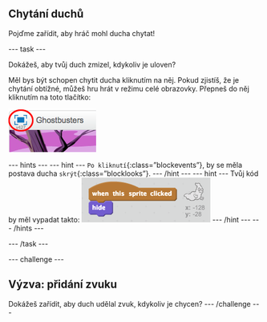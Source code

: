 ## Chytání duchů

Pojďme zařídit, aby hráč mohl ducha chytat!

\--- task \---

Dokážeš, aby tvůj duch zmizel, kdykoliv je uloven?

Měl bys být schopen chytit ducha kliknutím na něj. Pokud zjistíš, že je chytání obtížné, můžeš hru hrát v režimu celé obrazovky. Přepneš do něj kliknutím na toto tlačítko:

![screenshot](images/ghost-fullscreen.png)

\--- hints \--- \--- hint \--- `Po kliknutí`{:class=”blockevents”}, by se měla postava ducha `skrýt`{:class=”blocklooks”}. \--- /hint \--- \--- hint \--- Tvůj kód by měl vypadat takto: ![screenshot](images/ghost-catch-code.png) \--- /hint \--- \--- /hints \---

\--- /task \---

\--- challenge \---

## Výzva: přidání zvuku

Dokážeš zařídit, aby duch udělal zvuk, kdykoliv je chycen? \--- /challenge \---